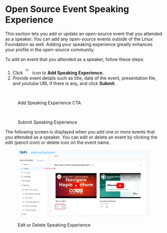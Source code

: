 # Open Source Event Speaking Experience

This section lets you add or update an open-source event that you attended as a speaker. You can add any open-source events outside of the Linux Foundation as well. Adding your speaking experience greatly enhances your profile in the open-source community.&#x20;

To add an event that you attended as a speaker, follow these steps:

1. Click <img src="../../.gitbook/assets/image (1) (1) (1) (1).png" alt="" data-size="original"> icon to **Add Speaking Experience.**
2. Provide event details such as title, date of the event, presentation file, and youtube URL if there is any, and click **Submit**.

<figure><img src="../../.gitbook/assets/Open Source Event.PNG" alt=""><figcaption><p>Add Speaking Experience CTA</p></figcaption></figure>

<figure><img src="../../.gitbook/assets/submit speaking experience.png" alt=""><figcaption><p>Submit Speaking Experience</p></figcaption></figure>

The following screen is displayed when you add one or more events that you attended as a speaker. You can edit or delete an event by clicking the edit (pencil icon) or delete icon on the event name.

<figure><img src="../../.gitbook/assets/2023-09-13_21h12_48.png" alt=""><figcaption><p>Edit or Delete Speaking Experience</p></figcaption></figure>

